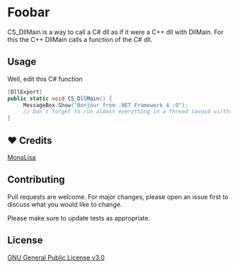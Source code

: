 # Foobar

CS_DllMain is a way to call a C# dll as if it were a C++ dll with DllMain.
For this the C++ DllMain calls a function of the C# dll.

## Usage

Well, edit this C# function

```c#
[DllExport]
public static void CS_DllMain() {
     MessageBox.Show("Bonjour from .NET Framework 4 :O");
     // Don't forget to run almost everything in a thread (avoid ui/thread blocking) !
}
```

## ❤️ Credits
[MonaLisa](https://github.com/HerMajestyDrMona)

## Contributing
Pull requests are welcome. For major changes, please open an issue first to discuss what you would like to change.

Please make sure to update tests as appropriate.

## License
[GNU General Public License v3.0](https://github.com/EnergyCube/CS_DllMain/blob/main/LICENSE)
